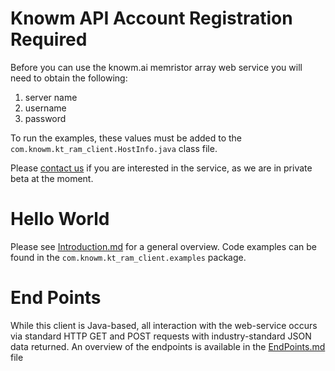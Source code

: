 # Knowm API Account Registration Required

Before you can use the knowm.ai memristor array web service you will need to obtain the following:

1. server name
2. username
3. password

To run the examples, these values must be added to the `com.knowm.kt_ram_client.HostInfo.java` class file.

Please [contact us](https://knowm.com/pages/contact-us) if you are interested in the service, as we are 
in private beta at the moment.  

# Hello World

Please see [Introduction.md](documentation/Introduction.md) for a general overview. Code examples can be found
in the `com.knowm.kt_ram_client.examples` package. 

# End Points

While this client is Java-based, all interaction with the web-service occurs via standard HTTP GET and POST requests with industry-standard JSON data returned. An overview of the endpoints is available in the [EndPoints.md](documentation/EndPoints.md) file